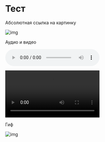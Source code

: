 
# Tecт
 
Абсолютная ссылка на картинку

![img](https://www.imgonline.com.ua/examples/bee-on-daisy.jpg)

Аудио и видео

![audio](/zvuk-okeana_-zvuk-podvodnogo-vulkana-zvuk-whistle.mp3)

![video](/output(compress-video-online.com).mp4)

Гиф

![img](/2GU.gif)